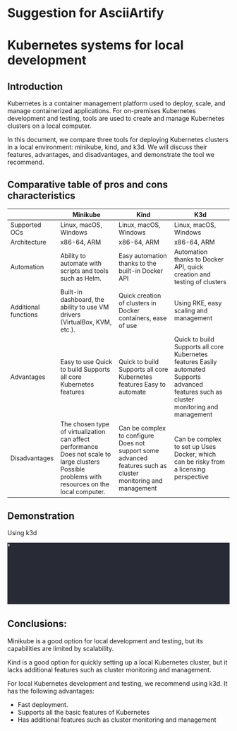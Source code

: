 # Suggestion for AsciiArtify
# Kubernetes systems for local development

## Introduction
Kubernetes is a container management platform used to deploy, scale, and manage containerized applications. For on-premises Kubernetes development and testing, tools are used to create and manage Kubernetes clusters on a local computer.

In this document, we compare three tools for deploying Kubernetes clusters in a local environment: minikube, kind, and k3d. We will discuss their features, advantages, and disadvantages, and demonstrate the tool we recommend.

## Comparative table of pros and cons characteristics 

|                      | Minikube                                                                                                                                          | Kind                                                                                                          | K3d                                                                                                                                        |
| -------------------- | ------------------------------------------------------------------------------------------------------------------------------------------------- | ------------------------------------------------------------------------------------------------------------- | ------------------------------------------------------------------------------------------------------------------------------------------ |
| Supported OCs        | Linux, macOS, Windows                                                                                                                             | Linux, macOS, Windows                                                                                         | Linux, macOS, Windows                                                                                                                      |
| Architecture         | x86-64, ARM                                                                                                                                       | x86-64, ARM                                                                                                   | x86-64, ARM                                                                                                                                |
| Automation           | Ability to automate with scripts and tools such as Helm.                                                                                          | Easy automation thanks to the built-in Docker API                                                             | Automation thanks to Docker API, quick creation and testing of clusters                                                                    |
| Additional functions | Built-in dashboard, the ability to use VM drivers (VirtualBox, KVM, etc.).                                                                        | Quick creation of clusters in Docker containers, ease of use                                                  | Using RKE, easy scaling and management                                                                                                     |
| Advantages           | Easy to use Quick to build Supports all core Kubernetes features                                                                                  | Quick to build Supports all core Kubernetes features Easy to automate                                         | Quick to build Supports all core Kubernetes features Easily automated Supports advanced features such as cluster monitoring and management |
| Disadvantages        | The chosen type of virtualization can affect performance Does not scale to large clusters Possible problems with resources on the local computer. | Can be complex to configure Does not support some advanced features such as cluster monitoring and management | Can be complex to set up Uses Docker, which can be risky from a licensing perspective                                                      |

## Demonstration
Using k3d

![using a color picker](/doc/img/623779.gif)

## Conclusions:

Minikube is a good option for local development and testing, but its capabilities are limited by scalability.

Kind is a good option for quickly setting up a local Kubernetes cluster, but it lacks additional features such as cluster monitoring and management.

For local Kubernetes development and testing, we recommend using k3d. It has the following advantages:
* Fast deployment.
* Supports all the basic features of Kubernetes
* Has additional features such as cluster monitoring and management
